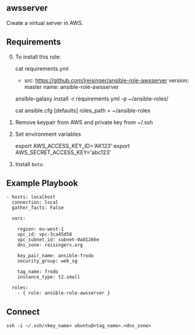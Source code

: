 ## awsserver

Create a virtual server in AWS.

## Requirements

0) To install this role:

    cat requirements.yml
	- src: https://github.com/jreisinger/ansible-role-awsserver
      version: master
      name: ansible-role-awsserver
    
    ansible-galaxy install -r requirements.yml -p ~/ansible-roles/

	cat ansible.cfg
	[defaults]
	roles_path = ~/ansible-roles

1) Remove keypair from AWS and private key from ~/.ssh

2) Set environment variables

    export AWS_ACCESS_KEY_ID='AK123'
    export AWS_SECRET_ACCESS_KEY='abc123'

3) Install `boto`.


## Example Playbook

	- hosts: localhost
	  connection: local
	  gather_facts: False
	
	  vars:
	
	    region: eu-west-1
	    vpc_id: vpc-3ca45d58
	    vpc_subnet_id: subnet-0a81266e
	    dns_zone: reisingers.org
	
	    key_pair_name: ansible-frodo
	    security_group: web_sg
	
	    tag_name: frodo
	    instance_type: t2.small
	
	  roles:
	    - { role: ansible-role-awsserver }

## Connect

    ssh -i ~/.ssh/<key_name> ubuntu@<tag_name>.<dns_zone>
